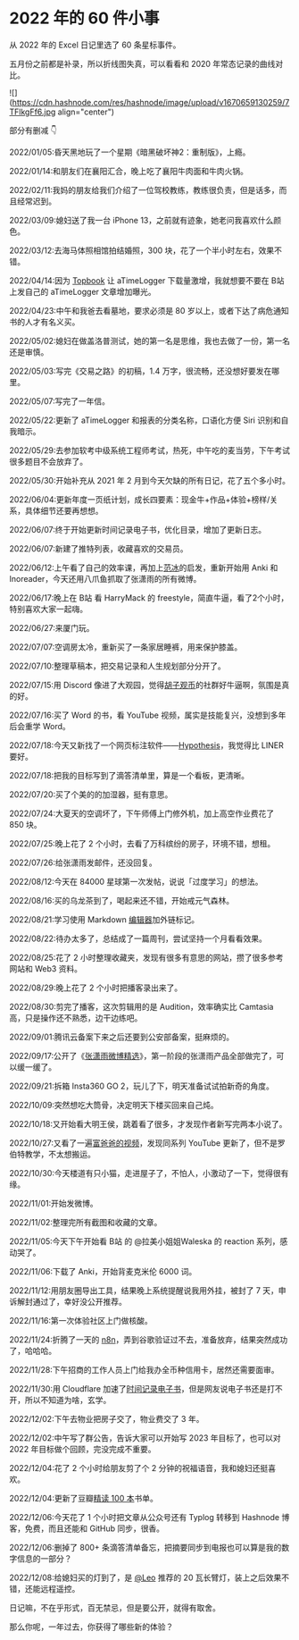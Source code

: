 # 2022 年的 60 件小事

​从 2022 年的 Excel 日记里选了 60 条星标事件。

五月份之前都是补录，所以折线图失真，可以看看和 2020 年常态记录的曲线对比。

![](https://cdn.hashnode.com/res/hashnode/image/upload/v1670659130259/7TFlkgFf6.jpg align="center")

部分有删减 👇

2022/01/05:昏天黑地玩了一个星期《暗黑破坏神2：重制版》，上瘾。

2022/01/14:和朋友们在襄阳汇合，晚上吃了襄阳牛肉面和牛肉火锅。

2022/02/11:我妈的朋友给我们介绍了一位驾校教练，教练很负责，但是话多，而且经常迟到。

2022/03/09:媳妇送了我一台 iPhone 13，之前就有迹象，她老问我喜欢什么颜色。

2022/03/12:去海马体照相馆拍结婚照，300 块，花了一个半小时左右，效果不错。

2022/04/14:因为 [Topbook](https://www.bilibili.com/video/BV1h34y1v7he/) 让 aTimeLogger 下载量激增，我就想要不要在 B站 上发自己的 aTimeLogger 文章增加曝光。

2022/04/23:中午和我爸去看墓地，要求必须是 80 岁以上，或者下达了病危通知书的人才有名义买。

2022/05/02:媳妇在做盖洛普测试，她的第一名是思维，我也去做了一份，第一名还是审慎。

2022/05/03:写完《交易之路》的初稿，1.4 万字，很流畅，还没想好要发在哪里。

2022/05/07:写完了一年信。

2022/05/22:更新了 aTimeLogger 和报表的分类名称，口语化方便 Siri 识别和自我暗示。

2022/05/29:去参加软考中级系统工程师考试，热死，中午吃的麦当劳，下午考试很多题目不会放弃了。

2022/05/30:开始补充从 2021 年 2 月到今天欠缺的所有日记，花了五个多小时。

2022/06/04:更新年度一页纸计划，成长四要素：现金牛+作品+体验+榜样/关系，具体细节还要再想想。

2022/06/07:终于开始更新时间记录电子书，优化目录，增加了更新日志。

2022/06/07:新建了推特列表，收藏喜欢的交易员。

2022/06/12:上午看了自己的效率课，再加上[范冰](https://www.xiaoyuzhoufm.com/podcast/61df010313704eb05c10dece)的启发，重新开始用 Anki 和 Inoreader，今天还用八爪鱼抓取了张潇雨的所有微博。

2022/06/17:晚上在 B站 看 HarryMack 的 freestyle，简直牛逼，看了2个小时，特别喜欢大家一起嗨。

2022/06/27:来厦门玩。

2022/07/07:空调房太冷，重新买了一条家居睡裤，用来保护膝盖。

2022/07/10:整理草稿本，把交易记录和人生规划部分分开了。

2022/07/15:用 Discord 像进了大观园，觉得[胡子观币](https://huziguanbi.com/)的社群好牛逼啊，氛围是真的好。

2022/07/16:买了 Word 的书，看 YouTube 视频，属实是技能复兴，没想到多年后会重学 Word。

2022/07/18:今天又新找了一个网页标注软件——[Hypothesis](https://web.hypothes.is/)，我觉得比 LINER 要好。

2022/07/18:把我的目标写到了滴答清单里，算是一个看板，更清晰。

2022/07/20:买了个美的的加湿器，挺有意思。

2022/07/24:大夏天的空调坏了，下午师傅上门修外机，加上高空作业费花了 850 块。

2022/07/25:晚上花了 2 个小时，去看了万科缤纷的房子，环境不错，想租。

2022/07/26:给张潇雨发邮件，还没回复。

2022/08/12:今天在 84000 星球第一次发帖，说说「过度学习」的想法。

2022/08/16:买的乌龙茶到了，喝起来还不错，开始戒元气森林。

2022/08/21:学习使用 Markdown [编辑器](https://markdown.com.cn/editor/)加外链标记。

2022/08/22:待办太多了，总结成了一篇周刊，尝试坚持一个月看看效果。

2022/08/25:花了 2 小时整理收藏夹，发现有很多有意思的网站，攒了很多参考网站和 Web3 资料。

2022/08/29:晚上花了 2 个小时把播客录出来了。

2022/08/30:剪完了播客，这次剪辑用的是 Audition，效率确实比 Camtasia 高，只是操作还不熟悉，边干边练吧。

2022/09/01:腾讯云备案下来之后还要到公安部备案，挺麻烦的。

2022/09/17:公开了《[张潇雨微博精选](https://rili.zxy.wiki/)》，第一阶段的张潇雨产品全部做完了，可以缓一缓了。

2022/09/21:拆箱 Insta360 GO 2，玩儿了下，明天准备试试拍新奇的角度。

2022/10/09:突然想吃大筒骨，决定明天下楼买回来自己炖。

2022/10/18:又开始看大明王侯，跳着看了很多，才发现作者新写完两本小说了。

2022/10/27:又看了一遍[富爸爸的视频](https://www.bilibili.com/video/BV1mK4y1b761/)，发现同系列 YouTube 更新了，但不是罗伯特教学，不太想搬运。

2022/10/30:今天楼道有只小猫，走进屋子了，不怕人，小激动了一下，觉得很有缘。

2022/11/01:开始发微博。

2022/11/02:整理完所有截图和收藏的文章。

2022/11/05:今天下午开始看 B站 的 @拉美小姐姐Waleska 的 reaction 系列，感动哭了。

2022/11/06:下载了 Anki，开始背麦克米伦 6000 词。

2022/11/12:用朋友圈导出工具，结果晚上系统提醒说我用外挂，被封了 7 天，申诉解封通过了，幸好没公开推荐。

2022/11/16:第一次体验社区上门做核酸。

2022/11/24:折腾了一天的 [n8n](https://n8n.io/)，弄到谷歌验证过不去，准备放弃，结果突然成功了，哈哈哈。

2022/11/28:下午招商的工作人员上门给我办全币种信用卡，居然还需要面审。

2022/11/30:用 Cloudflare 加速了[时间记录电子书](https://shijian.tujunjie.com/)，但是网友说电子书还是打不开，所以不知道为啥，玄学。

2022/12/02:下午去物业把房子交了，物业费交了 3 年。

2022/12/02:中午写了群公告，告诉大家可以开始写 2023 年目标了，也可以对 2022 年目标做个回顾，完没完成不重要。

2022/12/04:花了 2 个小时给朋友剪了个 2 分钟的祝福语音，我和媳妇还挺喜欢。

2022/12/04:更新了豆瓣[精读 100 本](https://www.douban.com/doulist/142071384/)书单。

2022/12/06:今天花了 1 个小时把文章从公众号还有 Typlog 转移到 Hashnode 博客，免费，而且还能和 GitHub 同步，很香。

2022/12/06:删掉了 800+ 条滴答清单备忘，把摘要同步到电报也可以算是我的数字信息的一部分？

2022/12/08:给媳妇买的灯到了，是 [@Leo](https://www.zhihu.com/people/LearnHacks) 推荐的 20 瓦长臂灯，装上之后效果不错，还能远程遥控。

日记嘛，不在乎形式，百无禁忌，但是要公开，就得有取舍。

那么你呢，一年过去，你获得了哪些新的体验？